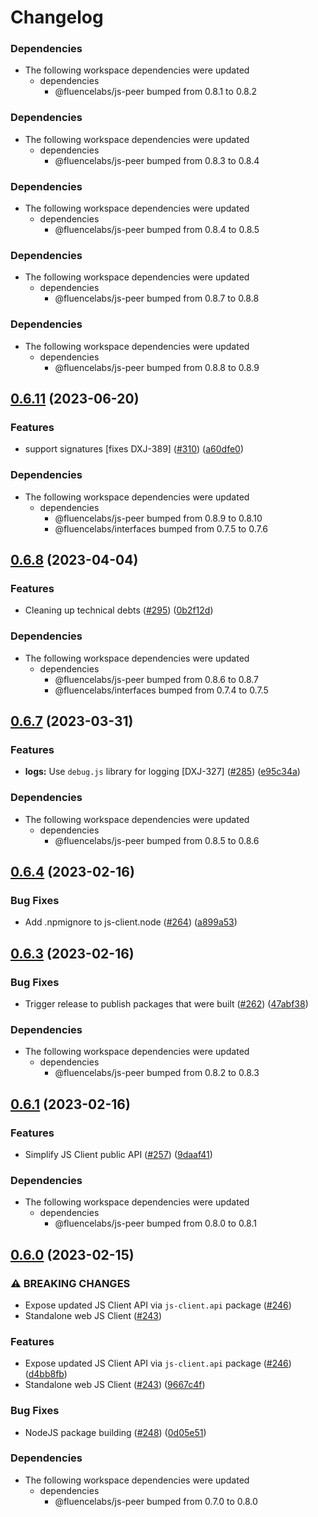 # Changelog

### Dependencies

* The following workspace dependencies were updated
  * dependencies
    * @fluencelabs/js-peer bumped from 0.8.1 to 0.8.2

### Dependencies

* The following workspace dependencies were updated
  * dependencies
    * @fluencelabs/js-peer bumped from 0.8.3 to 0.8.4

### Dependencies

* The following workspace dependencies were updated
  * dependencies
    * @fluencelabs/js-peer bumped from 0.8.4 to 0.8.5

### Dependencies

* The following workspace dependencies were updated
  * dependencies
    * @fluencelabs/js-peer bumped from 0.8.7 to 0.8.8

### Dependencies

* The following workspace dependencies were updated
  * dependencies
    * @fluencelabs/js-peer bumped from 0.8.8 to 0.8.9

## [0.6.11](https://github.com/fluencelabs/js-client/compare/js-client.node-v0.6.10...js-client.node-v0.6.11) (2023-06-20)


### Features

* support signatures [fixes DXJ-389] ([#310](https://github.com/fluencelabs/js-client/issues/310)) ([a60dfe0](https://github.com/fluencelabs/js-client/commit/a60dfe0d680b4d9ac5092dec64e2ebf478bf80eb))


### Dependencies

* The following workspace dependencies were updated
  * dependencies
    * @fluencelabs/js-peer bumped from 0.8.9 to 0.8.10
    * @fluencelabs/interfaces bumped from 0.7.5 to 0.7.6

## [0.6.8](https://github.com/fluencelabs/js-client/compare/js-client.node-v0.6.7...js-client.node-v0.6.8) (2023-04-04)


### Features

* Cleaning up technical debts ([#295](https://github.com/fluencelabs/js-client/issues/295)) ([0b2f12d](https://github.com/fluencelabs/js-client/commit/0b2f12d8ac223db341d6c30ff403166b3eae2e56))


### Dependencies

* The following workspace dependencies were updated
  * dependencies
    * @fluencelabs/js-peer bumped from 0.8.6 to 0.8.7
    * @fluencelabs/interfaces bumped from 0.7.4 to 0.7.5

## [0.6.7](https://github.com/fluencelabs/js-client/compare/js-client.node-v0.6.6...js-client.node-v0.6.7) (2023-03-31)


### Features

* **logs:** Use `debug.js` library for logging [DXJ-327] ([#285](https://github.com/fluencelabs/js-client/issues/285)) ([e95c34a](https://github.com/fluencelabs/js-client/commit/e95c34a79220bd8ecdcee806802ac3d69a2af0cb))


### Dependencies

* The following workspace dependencies were updated
  * dependencies
    * @fluencelabs/js-peer bumped from 0.8.5 to 0.8.6

## [0.6.4](https://github.com/fluencelabs/js-client/compare/js-client.node-v0.6.3...js-client.node-v0.6.4) (2023-02-16)


### Bug Fixes

* Add .npmignore to js-client.node ([#264](https://github.com/fluencelabs/js-client/issues/264)) ([a899a53](https://github.com/fluencelabs/js-client/commit/a899a531fdfd855268ba47170ace9e281b53f0fd))

## [0.6.3](https://github.com/fluencelabs/js-client/compare/js-client.node-v0.6.2...js-client.node-v0.6.3) (2023-02-16)


### Bug Fixes

* Trigger release to publish packages that were built ([#262](https://github.com/fluencelabs/js-client/issues/262)) ([47abf38](https://github.com/fluencelabs/js-client/commit/47abf3882956ffbdc52df372db26ba6252e8306b))


### Dependencies

* The following workspace dependencies were updated
  * dependencies
    * @fluencelabs/js-peer bumped from 0.8.2 to 0.8.3

## [0.6.1](https://github.com/fluencelabs/js-client/compare/js-client.node-v0.6.0...js-client.node-v0.6.1) (2023-02-16)


### Features

* Simplify JS Client public API ([#257](https://github.com/fluencelabs/js-client/issues/257)) ([9daaf41](https://github.com/fluencelabs/js-client/commit/9daaf410964d43228192c829c7ff785db6e88081))


### Dependencies

* The following workspace dependencies were updated
  * dependencies
    * @fluencelabs/js-peer bumped from 0.8.0 to 0.8.1

## [0.6.0](https://github.com/fluencelabs/fluence-js/compare/js-client.node-v0.5.0...js-client.node-v0.6.0) (2023-02-15)


### ⚠ BREAKING CHANGES

* Expose updated JS Client API via `js-client.api` package ([#246](https://github.com/fluencelabs/fluence-js/issues/246))
* Standalone web JS Client ([#243](https://github.com/fluencelabs/fluence-js/issues/243))

### Features

* Expose updated JS Client API via `js-client.api` package ([#246](https://github.com/fluencelabs/fluence-js/issues/246)) ([d4bb8fb](https://github.com/fluencelabs/fluence-js/commit/d4bb8fb42964b3ba25154232980b9ae82c21e627))
* Standalone web JS Client ([#243](https://github.com/fluencelabs/fluence-js/issues/243)) ([9667c4f](https://github.com/fluencelabs/fluence-js/commit/9667c4fec6868f984bba13249f3c47d293396406))


### Bug Fixes

* NodeJS package building ([#248](https://github.com/fluencelabs/fluence-js/issues/248)) ([0d05e51](https://github.com/fluencelabs/fluence-js/commit/0d05e517d89529af513fcb96cfa6c722ccc357a7))


### Dependencies

* The following workspace dependencies were updated
  * dependencies
    * @fluencelabs/js-peer bumped from 0.7.0 to 0.8.0
